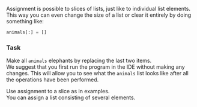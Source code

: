 

Assignment is possible to slices of lists, just like to individual list elements. 
This way you can even change the size of a list or clear it entirely by doing something like:

```python
animals[:] = []
```
  
### Task
Make all `animals` elephants by replacing the last two items.  
We suggest that you first run the program in the IDE without making any changes. This will allow you to see what the `animals` list looks like after all the operations have been performed.

<div class='hint'>Use assignment to a slice as in examples.</div>

<div class='hint'>You can assign a list consisting of several elements.</div>
